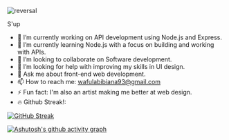 ![reversal](https://capsule-render.vercel.app/api?height=150&type=waving&text=Took%20you%20long%20enough...&fontAlignY=35&fontSize=45&theme=tokyonight&animation=twinkling)

S'up

- 🔭 I’m currently working on API development using Node.js and Express.
- 🌱 I’m currently learning Node.js with a focus on building and working with APIs.
- 👯 I’m looking to collaborate on Software development.
- 🤔 I’m looking for help with improving my skills in UI design.
- 💬 Ask me about front-end web development.
- 📫 How to reach me: wafulabibiana93@gmail.com
- ⚡ Fun fact: I'm also an artist making me better at web design.
- 🔥 Github Streak!:

  
 [![GitHub Streak](https://streak-stats.demolab.com?user=Sam20B&theme=transparent)](https://git.io/streak-stats)


 [![Ashutosh's github activity graph](https://github-readme-activity-graph.vercel.app/graph?username=Sam20B&theme=github-compact)](https://github.com/ashutosh00710/github-readme-activity-graph)
